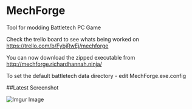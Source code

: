 # MechForge
Tool for modding Battletech PC Game

Check the trello board to see whats being worked on
https://trello.com/b/FybjRwEj/mechforge

You can now download the zipped executable from http://mechforge.richardhannah.ninja/

To set the default battletech data directory - edit MechForge.exe.config

##Latest Screenshot

![Imgur Image](https://i.imgur.com/rX9eOGP.png)
